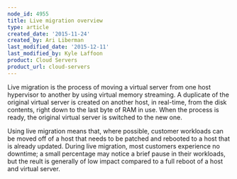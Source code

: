 ```yaml
---
node_id: 4955
title: Live migration overview
type: article
created_date: '2015-11-24'
created_by: Ari Liberman
last_modified_date: '2015-12-11'
last_modified_by: Kyle Laffoon
product: Cloud Servers
product_url: cloud-servers
---
```


Live migration is the process of moving a virtual server from one host
hypervisor to another by using virtual memory streaming. A duplicate of
the original virtual server is created on another host, in real-time,
from the disk contents, right down to the last byte of RAM in use. When
the process is ready, the original virtual server is switched to the new
one.

Using live migration means that, where possible, customer workloads can
be moved off of a host that needs to be patched and rebooted to a host
that is already updated. During live migration, most customers
experience no downtime; a small percentage may notice a brief pause in
their workloads, but the reult is generally of low impact compared to a
full reboot of a host and virtual server.

